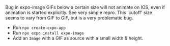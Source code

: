 Bug in expo-image
GIFs below a certain size will not animate on IOS, even if animation is started explicitly. See very simple repro. This 'cutoff' size seems to vary from GIF to GIF, but is a very problematic bug.

- Run `npx create-expo-app`
- Run `npx expo install expo-image`
- Add an `Image` with a GIF as source with a small width & height.
